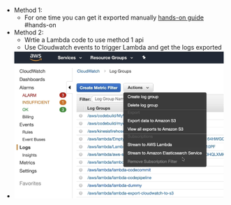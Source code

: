 - Method 1:
	- For one time you can get it exported manually [hands-on guide](https://docs.aws.amazon.com/AmazonCloudWatch/latest/logs/S3ExportTasksConsole.html) #hands-on
- Method 2:
	- Wrtie a Lambda code to use method 1 api
	- Use Cloudwatch events to trigger Lambda and get the logs exported
- ![image.png](../assets/image_1650650309933_0.png)